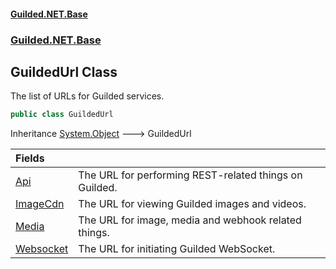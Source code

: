 #### [Guilded.NET.Base](Guilded_NET_Base.md 'Guilded.NET.Base')
### [Guilded.NET.Base](Guilded_NET_Base.md#Guilded_NET_Base 'Guilded.NET.Base')
## GuildedUrl Class
The list of URLs for Guilded services.  
```csharp
public class GuildedUrl
```

Inheritance [System.Object](https://docs.microsoft.com/en-us/dotnet/api/System.Object 'System.Object') &#129106; GuildedUrl  

| Fields | |
| :--- | :--- |
| [Api](GuildedUrl_Api.md 'Guilded.NET.Base.GuildedUrl.Api') | The URL for performing REST-related things on Guilded.<br/> |
| [ImageCdn](GuildedUrl_ImageCdn.md 'Guilded.NET.Base.GuildedUrl.ImageCdn') | The URL for viewing Guilded images and videos.<br/> |
| [Media](GuildedUrl_Media.md 'Guilded.NET.Base.GuildedUrl.Media') | The URL for image, media and webhook related things.<br/> |
| [Websocket](GuildedUrl_Websocket.md 'Guilded.NET.Base.GuildedUrl.Websocket') | The URL for initiating Guilded WebSocket.<br/> |
